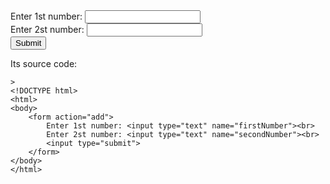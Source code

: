 <!DOCTYPE html>
<html>
<body>
	<form action="add">
		Enter 1st number: <input type="text" name="firstNumber"><br>
		Enter 2st number: <input type="text" name="secondNumber"><br>
		<input type="submit">
	</form>
</body\>
</html>


Its source code:
 

	> 
	<!DOCTYPE html>
	<html>
	<body>
		<form action="add">
			Enter 1st number: <input type="text" name="firstNumber"><br>
			Enter 2st number: <input type="text" name="secondNumber"><br>
			<input type="submit">
		</form>
	</body>
	</html>